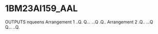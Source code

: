 # 1BM23AI159_AAL
OUTPUTS
nqueens
Arrangement 1
..Q.
Q...
...Q
.Q..
Arrangement 2
.Q..
...Q
Q...
..Q.
